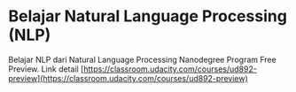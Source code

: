 # Belajar Natural Language Processing (NLP)

Belajar NLP dari Natural Language Processing Nanodegree Program Free Preview.
Link detail [https://classroom.udacity.com/courses/ud892-preview](https://classroom.udacity.com/courses/ud892-preview)
